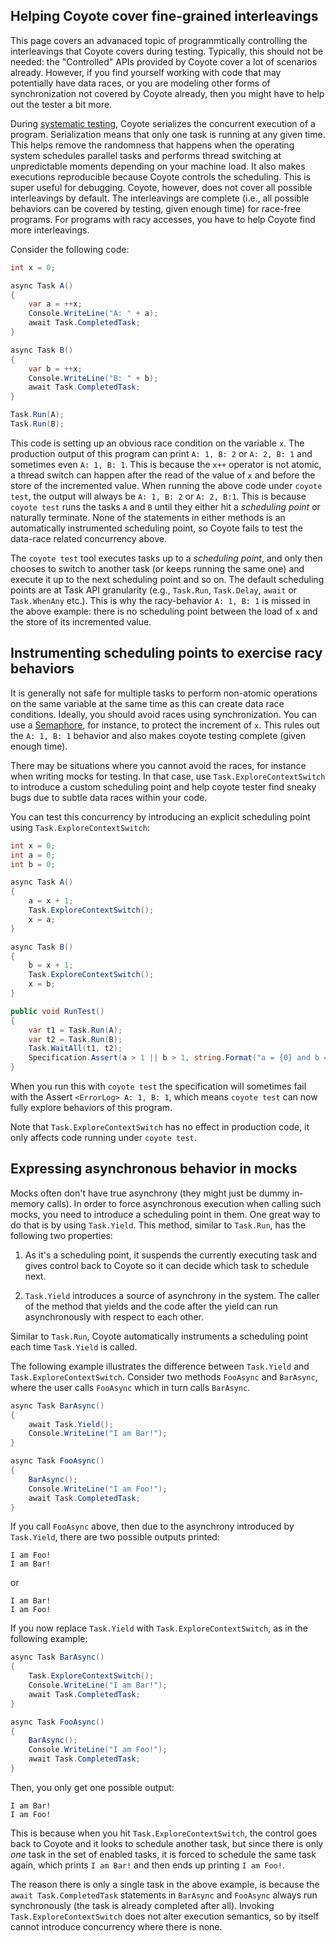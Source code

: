 ## Helping Coyote cover fine-grained interleavings

This page covers an advanaced topic of programmtically controlling the interleavings that Coyote
covers during testing. Typically, this should not be needed: the "Controlled" APIs provided by
Coyote cover a lot of scenarios already. However, if you find yourself working with code that may
potentially have data races, or you are modeling other forms of synchronization not covered by
Coyote already, then you might have to help out the tester a bit more.

During [systematic testing](../../concepts/concurrency-unit-testing.md), Coyote serializes the concurrent
execution of a program. Serialization means that only one task is running at any given time. This
helps remove the randomness that happens when the operating system schedules parallel tasks and
performs thread switching at unpredictable moments depending on your machine load. It also makes
executions reproducible because Coyote controls the scheduling. This is super useful for debugging.
Coyote, however, does not cover all possible interleavings by default. The interleavings are
complete (i.e., all possible behaviors can be covered by testing, given enough time) for race-free
programs. For programs with racy accesses, you have to help Coyote find more interleavings.

Consider the following code:

```c#
int x = 0;

async Task A()
{
    var a = ++x;
    Console.WriteLine("A: " + a);
    await Task.CompletedTask;
}

async Task B()
{
    var b = ++x;
    Console.WriteLine("B: " + b);
    await Task.CompletedTask;
}

Task.Run(A);
Task.Run(B);
```

This code is setting up an obvious race condition on the variable `x`.  The production output of
this program can print `A: 1, B: 2` or `A: 2, B: 1` and sometimes even `A: 1, B: 1`.  This is
because the `x++` operator is not atomic, a thread switch can happen after the read of the value of
`x` and before the store of the incremented value.  When running the above code under `coyote test`,
the output will always be `A: 1, B: 2` or `A: 2, B:1`.  This is because `coyote test` runs the tasks
`A` and `B` until they either hit a _scheduling point_ or naturally terminate. None of the
statements in either methods is an automatically instrumented scheduling point, so Coyote fails to
test the data-race related concurrency above.

The `coyote test` tool executes tasks up to a _scheduling point_, and only then chooses to switch to
another task (or keeps running the same one) and execute it up to the next scheduling point and so
on. The default scheduling points are at Task API granularity (e.g., `Task.Run`, `Task.Delay`,
`await` or `Task.WhenAny` etc.). This is why the racy-behavior `A: 1, B: 1` is missed in the above
example: there is no scheduling point between the load of `x` and the store of its incremented
value.

## Instrumenting scheduling points to exercise racy behaviors

It is generally not safe for multiple tasks to perform non-atomic operations on the same variable at
the same time as this can create data race conditions. Ideally, you should avoid races using
synchronization. You can use a [Semaphore](semaphore.md), for instance, to protect the increment of
`x`. This rules out the `A: 1, B: 1` behavior and also makes coyote testing complete (given enough
time).

There may be situations where you cannot avoid the races, for instance when writing mocks for
testing. In that case, use `Task.ExploreContextSwitch` to introduce a custom scheduling point and
help coyote tester find sneaky bugs due to subtle data races within your code.

You can test this concurrency by introducing an explicit scheduling point using
`Task.ExploreContextSwitch`:

```c#
int x = 0;
int a = 0;
int b = 0;

async Task A()
{
    a = x + 1;
    Task.ExploreContextSwitch();
    x = a;
}

async Task B()
{
    b = x + 1;
    Task.ExploreContextSwitch();
    x = b;
}

public void RunTest()
{
    var t1 = Task.Run(A);
    var t2 = Task.Run(B);
    Task.WaitAll(t1, t2);
    Specification.Assert(a > 1 || b > 1, string.Format("a = {0} and b = {1}", a, b));
}
```

When you run this with `coyote test` the specification will sometimes fail with the Assert
`<ErrorLog> A: 1, B: 1`, which means `coyote test` can now fully explore behaviors of this program.

Note that `Task.ExploreContextSwitch` has no effect in production code, it only affects code running
under `coyote test`.

## Expressing asynchronous behavior in mocks

Mocks often don't have true asynchrony (they might just be dummy in-memory calls). In order to force
asynchronous execution when calling such mocks, you need to introduce a scheduling point in them.
One great way to do that is by using `Task.Yield`. This method, similar to `Task.Run`, has the
following two properties:

  1) As it's a scheduling point, it suspends the currently executing task and gives control back to
     Coyote so it can decide which task to schedule next.

  2) `Task.Yield` introduces a source of asynchrony in the system. The caller of the method that
     yields and the code after the yield can run asynchronously with respect to each other.

Similar to `Task.Run`, Coyote automatically instruments a scheduling point each time `Task.Yield` is
called.

The following example illustrates the difference between `Task.Yield` and
`Task.ExploreContextSwitch`. Consider two methods `FooAsync` and `BarAsync`, where the user calls
`FooAsync` which in turn calls `BarAsync`.

```c#
async Task BarAsync()
{
    await Task.Yield();
    Console.WriteLine("I am Bar!");
}

async Task FooAsync()
{
    BarAsync();
    Console.WriteLine("I am Foo!");
    await Task.CompletedTask;
}
```

If you call `FooAsync` above, then due to the asynchrony introduced by `Task.Yield`, there are two
possible outputs printed:

```plain
I am Foo!
I am Bar!
```

or

```plain
I am Bar!
I am Foo!
```

If you now replace `Task.Yield` with `Task.ExploreContextSwitch`, as in the following example:

```c#
async Task BarAsync()
{
    Task.ExploreContextSwitch();
    Console.WriteLine("I am Bar!");
    await Task.CompletedTask;
}

async Task FooAsync()
{
    BarAsync();
    Console.WriteLine("I am Foo!");
    await Task.CompletedTask;
}
```

Then, you only get one possible output:

```plain
I am Bar!
I am Foo!
```

This is because when you hit `Task.ExploreContextSwitch`, the control goes back to Coyote and it
looks to schedule another task, but since there is only _one_ task in the set of enabled tasks, it
is forced to schedule the same task again, which prints `I am Bar!` and then ends up printing `I am
Foo!`.

The reason there is only a single task in the above example, is because the `await
Task.CompletedTask` statements in `BarAsync` and `FooAsync` always run synchronously (the task is
already completed after all). Invoking `Task.ExploreContextSwitch` does not alter execution
semantics, so by itself cannot introduce concurrency where there is none.
